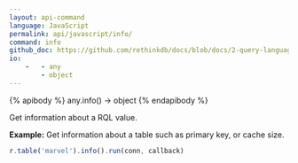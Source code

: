 ```yaml
---
layout: api-command 
language: JavaScript
permalink: api/javascript/info/
command: info 
github_doc: https://github.com/rethinkdb/docs/blob/docs/2-query-language/api/javascript/control-structures/info.md
io:
    -   - any
        - object
---
```


{% apibody %}
any.info() → object
{% endapibody %}

Get information about a RQL value.

__Example:__ Get information about a table such as primary key, or cache size.

```js
r.table('marvel').info().run(conn, callback)
```
